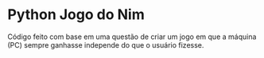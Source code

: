 # Python Jogo do Nim
Código feito com base em uma questão de criar um jogo em que a máquina (PC) sempre ganhasse independe do que o usuário fizesse.

